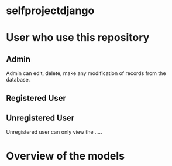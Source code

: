 # selfprojectdjango

# User who use this repository
## Admin
Admin can edit, delete, make any modification of records from the database.
## Registered User 

## Unregistered User
Unregistered user can only view the .....

# Overview of the models

